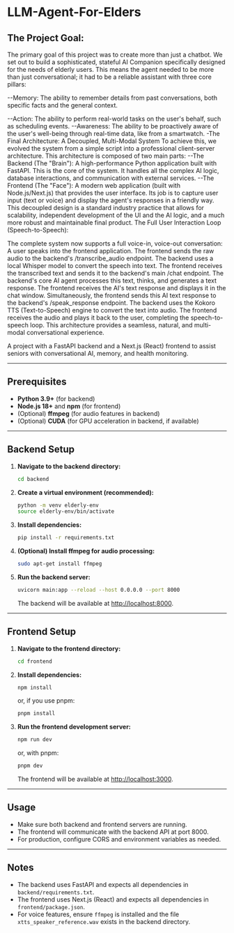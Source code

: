 # LLM-Agent-For-Elders


## The Project Goal:


The primary goal of this project was to create more than just a chatbot. We set out to build a sophisticated, stateful AI Companion specifically designed for the needs of elderly users. This means the agent needed to be more than just conversational; it had to be a reliable assistant with three core pillars:

--Memory: The ability to remember details from past conversations, both specific facts and the general context.

--Action: The ability to perform real-world tasks on the user's behalf, such as scheduling events.
--Awareness: The ability to be proactively aware of the user's well-being through real-time data, like from a smartwatch.
-The Final Architecture: A Decoupled, Multi-Modal System
To achieve this, we evolved the system from a simple script into a professional client-server architecture. This architecture is composed of two main parts:
--The Backend (The "Brain"): A high-performance Python application built with FastAPI. This is the core of the system. It handles all the complex AI logic, database interactions, and communication with external services.
--The Frontend (The "Face"): A modern web application (built with Node.js/Next.js) that provides the user interface. Its job is to capture user input (text or voice) and display the agent's responses in a friendly way.
This decoupled design is a standard industry practice that allows for scalability, independent development of the UI and the AI logic, and a much more robust and maintainable final product.
The Full User Interaction Loop (Speech-to-Speech):

The complete system now supports a full voice-in, voice-out conversation:
A user speaks into the frontend application.
The frontend sends the raw audio to the backend's /transcribe_audio endpoint.
The backend uses a local Whisper model to convert the speech into text.
The frontend receives the transcribed text and sends it to the backend's main /chat endpoint.
The backend's core AI agent processes this text, thinks, and generates a text response.
The frontend receives the AI's text response and displays it in the chat window.
Simultaneously, the frontend sends this AI text response to the backend's /speak_response endpoint.
The backend uses the Kokoro TTS (Text-to-Speech) engine to convert the text into audio.
The frontend receives the audio and plays it back to the user, completing the speech-to-speech loop.
This architecture provides a seamless, natural, and multi-modal conversational experience.

A project with a FastAPI backend and a Next.js (React) frontend to assist seniors with conversational AI, memory, and health monitoring.

---

## Prerequisites

- **Python 3.9+** (for backend)
- **Node.js 18+** and **npm** (for frontend)
- (Optional) **ffmpeg** (for audio features in backend)
- (Optional) **CUDA** (for GPU acceleration in backend, if available)

---

## Backend Setup

1. **Navigate to the backend directory:**
   ```bash
   cd backend
   ```

2. **Create a virtual environment (recommended):**
   ```bash
   python -m venv elderly-env
   source elderly-env/bin/activate
   ```

3. **Install dependencies:**
   ```bash
   pip install -r requirements.txt
   ```

4. **(Optional) Install ffmpeg for audio processing:**
   ```bash
   sudo apt-get install ffmpeg
   ```

5. **Run the backend server:**
   ```bash
   uvicorn main:app --reload --host 0.0.0.0 --port 8000
   ```

   The backend will be available at [http://localhost:8000](http://localhost:8000).

---

## Frontend Setup

1. **Navigate to the frontend directory:**
   ```bash
   cd frontend
   ```

2. **Install dependencies:**
   ```bash
   npm install
   ```
   or, if you use pnpm:
   ```bash
   pnpm install
   ```

3. **Run the frontend development server:**
   ```bash
   npm run dev
   ```
   or, with pnpm:
   ```bash
   pnpm dev
   ```

   The frontend will be available at [http://localhost:3000](http://localhost:3000).

---

## Usage

- Make sure both backend and frontend servers are running.
- The frontend will communicate with the backend API at port 8000.
- For production, configure CORS and environment variables as needed.

---

## Notes

- The backend uses FastAPI and expects all dependencies in `backend/requirements.txt`.
- The frontend uses Next.js (React) and expects all dependencies in `frontend/package.json`.
- For voice features, ensure `ffmpeg` is installed and the file `xtts_speaker_reference.wav` exists in the backend directory. 
